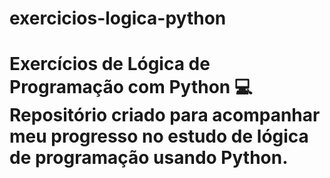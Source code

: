 # exercicios-logica-python
# Exercícios de Lógica de Programação com Python  💻 Repositório criado para acompanhar meu progresso no estudo de lógica de programação usando Python.  
